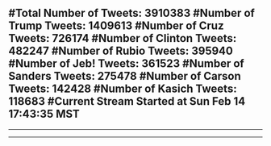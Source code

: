 #Total Number of Tweets: 3910383 
#Number of Trump Tweets: 1409613
#Number of Cruz Tweets: 726174
#Number of Clinton Tweets: 482247
#Number of Rubio Tweets: 395940
#Number of Jeb! Tweets: 361523
#Number of Sanders Tweets: 275478
#Number of Carson Tweets: 142428
#Number of Kasich Tweets: 118683
#Current Stream Started at Sun Feb 14 17:43:35 MST
---
---
---
